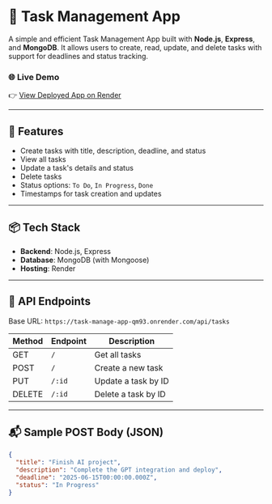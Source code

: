 # 📝 Task Management App

A simple and efficient Task Management App built with **Node.js**, **Express**, and **MongoDB**. It allows users to create, read, update, and delete tasks with support for deadlines and status tracking.

### 🌐 Live Demo

👉 [View Deployed App on Render](https://task-manage-app-qm93.onrender.com/)

---

## 🚀 Features

- Create tasks with title, description, deadline, and status
- View all tasks
- Update a task's details and status
- Delete tasks
- Status options: `To Do`, `In Progress`, `Done`
- Timestamps for task creation and updates

---

## 📦 Tech Stack

- **Backend**: Node.js, Express
- **Database**: MongoDB (with Mongoose)
- **Hosting**: Render

---

## 📂 API Endpoints

Base URL: `https://task-manage-app-qm93.onrender.com/api/tasks`

| Method | Endpoint          | Description             |
|--------|-------------------|-------------------------|
| GET    | `/`               | Get all tasks           |
| POST   | `/`               | Create a new task       |
| PUT    | `/:id`            | Update a task by ID     |
| DELETE | `/:id`            | Delete a task by ID     |

---

## 📬 Sample POST Body (JSON)

```json
{
  "title": "Finish AI project",
  "description": "Complete the GPT integration and deploy",
  "deadline": "2025-06-15T00:00:00.000Z",
  "status": "In Progress"
}
